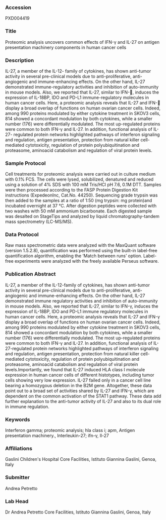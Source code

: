 ### Accession
PXD004419

### Title
Proteomic analysis uncovers common effects of IFN-γ and IL-27 on antigen presentation  machinery components in human cancer cells

### Description
IL-27, a member of the IL-12- family of cytokines, has shown anti-tumor activity in several pre-clinical models due to anti-proliferative, anti-angiogenic and immune-enhancing effects. On the other hand, IL-27 demonstrated immune-regulatory activities and inhibition of auto-immunity in mouse models. Also, we reported that IL-27, similar to IFN-, induces the expression of IL-18BP, IDO and PD-L1 immune-regulatory molecules in human cancer cells. Here, a proteomic analysis reveals that IL-27 and IFN- display a broad overlap of functions on human ovarian cancer cells. Indeed, among 990 proteins modulated by either cytokine treatment in SKOV3 cells, 814 showed a concordant modulation by both cytokines, while a smaller number (176) were differentially modulated. The most up-regulated proteins were common to both IFN-γ and IL-27. In addition, functional analysis of IL-27- regulated protein networks highlighted pathways of interferon signaling and regulation, antigen presentation, protection from natural killer cell-mediated cytotoxicity, regulation of protein polyubiquitination and proteasome, aminoacid catabolism and regulation of viral protein levels.

### Sample Protocol
Cell treatments for proteomic analysis were carried out in culture medium with 0.1% FCS. The cells were lysed, solubilized, denatured and reduced using a solution of 4% SDS with 100 mM Tris/HCl pH 7.6, 0.1M DTT. Samples were then processed according to the FASP Protein Digestion Kit instructions (ExpedeonInc, Cat.No. 44250). Sequencing grade trypsin was then added to the samples at a ratio of 1:50 (mg trypsin: mg protein)and incubated overnight at 37 °C. After digestion peptides were collected with two washes with 50 mM ammonium bicarbonate. Each digested sample was desalted on StageTips and analyzed by liquid chromatography-tandem mass spectrometry (LC-MS/MS).

### Data Protocol
Raw mass spectrometric data were analyzed with the MaxQuant software (version 1.5.2.8), quantification was performed using the built-in label-free quantification algorithm, enabling the ‘Match between runs’ option. Label-free experiments were analyzed with the freely available Perseus software.

### Publication Abstract
IL-27, a member of the IL-12-family of cytokines, has shown anti-tumor activity in several pre-clinical models due to anti-proliferative, anti-angiogenic and immune-enhancing effects. On the other hand, IL-27 demonstrated immune regulatory activities and inhibition of auto-immunity in mouse models. Also, we reported that IL-27, similar to IFN-&#x3b3;, induces the expression of IL-18BP, IDO and PD-L1 immune regulatory molecules in human cancer cells. Here, a proteomic analysis reveals that IL-27 and IFN-&#x3b3; display a broad overlap of functions on human ovarian cancer cells. Indeed, among 990 proteins modulated by either cytokine treatment in SKOV3 cells, 814 showed a concordant modulation by both cytokines, while a smaller number (176) were differentially modulated. The most up-regulated proteins were common to both IFN-&#x3b3; and IL-27. In addition, functional analysis of IL-27-regulated protein networks highlighted pathways of interferon signaling and regulation, antigen presentation, protection from natural killer cell-mediated cytotoxicity, regulation of protein polyubiquitination and proteasome, aminoacid catabolism and regulation of viral protein levels.Importantly, we found that IL-27 induced HLA class I molecule expression in human cancer cells of different histotypes, including tumor cells showing very low expression. IL-27 failed only in a cancer cell line bearing a homozygous deletion in the B2M gene. Altogether, these data point out to a broad set of activities shared by IL-27 and IFN-&#x3b3;, which are dependent on the common activation of the STAT1 pathway. These data add further explanation to the anti-tumor activity of IL-27 and also to its dual role in immune regulation.

### Keywords
Interferon gamma; proteomic analysis; hla class i;  apm, Antigen presentation machinery., Interleukin-27; ifn-γ, Il-27

### Affiliations
Gaslini Children's Hospital
Core Facilities, Istituto Giannina Gaslini, Genoa, Italy

### Submitter
Andrea Petretto

### Lab Head
Dr Andrea Petretto
Core Facilities, Istituto Giannina Gaslini, Genoa, Italy


